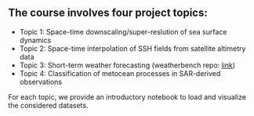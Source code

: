 ## The course involves four project topics:
- Topic 1: Space-time downscaling/super-reslution of sea surface dynamics
- Topic 2: Space-time interpolation of SSH fields from satellite altimetry data
- Topic 3: Short-term weather forecasting (weatherbench repo: [link](https://github.com/pangeo-data/WeatherBench)) 
- Topic 4: Classification of metocean processes in SAR-derived observations  

For each topic, we provide an introductory notebook to load and visualize the considered datasets.
